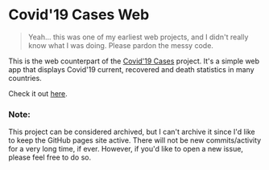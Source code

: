 # Covid'19 Cases Web

> Yeah... this was one of my earliest web projects,
and I didn't really know what I was doing. Please
pardon the messy code.

This is the web counterpart of the [Covid'19 Cases](https://github.com/cryptoAlgorithm/Covid-19-Cases)
project. It's a simple web app that displays Covid'19
current, recovered and death statistics in many countries.

Check it out [here](https://cryptoalgorithm.github.io/Covid-Cases-Web-V2/).

### Note:
This project can be considered archived,
but I can't archive it since I'd like to keep the 
GitHub pages site active. There will not be new 
commits/activity for a very long time, if ever.
However, if you'd like to open a new issue, please
feel free to do so.